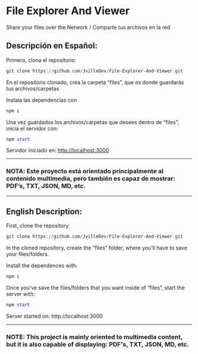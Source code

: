 # File Explorer And Viewer

Share your files over the Network / Comparte tus archivos en la red

## Descripción en Español:

Primero, clona el repositorio:

```powershell
git clone https://github.com/JvilleDev/File-Explorer-And-Viewer.git
```

En el repositorio clonado, crea la carpeta “files”, que es donde guardarás tus archivos/carpetas

Instala las dependencias con 

```powershell
npm i
```

Una vez guardados los archivos/carpetas que desees dentro de “files”, inicia el servidor con:

```powershell
npm start
```

Servidor iniciado en: [http://localhost:3000](http://localhost:3000)

---

### NOTA: Este proyecto está orientado principalmente al contenido multimedia, pero también es capaz de mostrar: PDF’s, TXT, JSON, MD, etc.

---

## English Description:

First, clone the repository:

```powershell
git clone https://github.com/JvilleDev/File-Explorer-And-Viewer.git
```

In the cloned repository, create the “files” folder, where you’ll have to save your files/folders.

Install the dependences with:

```powershell
npm i
```

Once you’ve save the files/folders that you want inside of “files”, start the server with:

```powershell
npm start
```

Server started on: http://localhost:3000

---

### NOTE: This project is mainly oriented to multimedia content, but it is also capable of displaying: PDF's, TXT, JSON, MD, etc.
